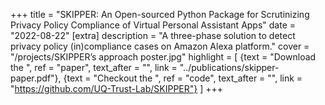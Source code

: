 +++
title = "SKIPPER: An Open-sourced Python Package for Scrutinizing Privacy Policy Compliance of Virtual Personal Assistant Apps"
date = "2022-08-22"
[extra]
description = "A three-phase solution to detect privacy policy (in)compliance cases on Amazon Alexa platform."
cover = "/projects/SKIPPER’s approach poster.jpg"
highlight = [
  {text = "Download the ", ref = "paper", text_after = "", link = "../publications/skipper-paper.pdf"},
  {text = "Checkout the ", ref = "code", text_after = "", link = "https://github.com/UQ-Trust-Lab/SKIPPER"}
]
+++
